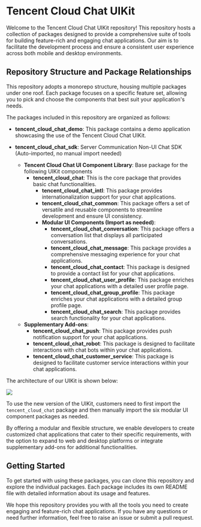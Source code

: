 # Tencent Cloud Chat UIKit

Welcome to the Tencent Cloud Chat UIKit repository! This repository hosts a collection of packages designed to provide a comprehensive suite of tools for building feature-rich and engaging chat applications. Our aim is to facilitate the development process and ensure a consistent user experience across both mobile and desktop environments.

## Repository Structure and Package Relationships

This repository adopts a monorepo structure, housing multiple packages under one roof. Each package focuses on a specific feature set, allowing you to pick and choose the components that best suit your application's needs.

The packages included in this repository are organized as follows:

- **tencent_cloud_chat_demo**: This package contains a demo application showcasing the use of the Tencent Cloud Chat UIKit.

- **tencent_cloud_chat_sdk**: Server Communication Non-UI Chat SDK (Auto-imported, no manual import needed)
    - **Tencent Cloud Chat UI Component Library**: Base package for the following UIKit components
        - **tencent_cloud_chat**: This is the core package that provides basic chat functionalities.
            - **tencent_cloud_chat_intl**:  This package provides internationalization support for your chat applications.
            - **tencent_cloud_chat_common**: This package offers a set of versatile and reusable components to streamline development and ensure UI consistency.
            - **Modular UI Components (Import as needed)**:
                - **tencent_cloud_chat_conversation**: This package offers a conversation list that displays all participated conversations. 
                - **tencent_cloud_chat_message**: This package provides a comprehensive messaging experience for your chat applications.
                - **tencent_cloud_chat_contact**: This package is designed to provide a contact list for your chat applications.
                - **tencent_cloud_chat_user_profile**: This package enriches your chat applications with a detailed user profile page.
                - **tencent_cloud_chat_group_profile**: This package enriches your chat applications with a detailed group profile page.
                - **tencent_cloud_chat_search**: This package provides search functionality for your chat applications.
    - **Supplementary Add-ons**:
        - **tencent_cloud_chat_push**: This package provides push notification support for your chat applications.
        - **tencent_cloud_chat_robot**: This package is designed to facilitate interactions with chat bots within your chat applications.
        - **tencent_cloud_chat_customer_service**: This package is designed to facilitate customer service interactions within your chat applications.

The architecture of our UIKit is shown below:

![](https://comm.qq.com/im/static-files/uikit_structure.png)

To use the new version of the UIKit, customers need to first import the `tencent_cloud_chat` package and then manually import the six modular UI component packages as needed.

By offering a modular and flexible structure, we enable developers to create customized chat applications that cater to their specific requirements, with the option to expand to web and desktop platforms or integrate supplementary add-ons for additional functionalities.

## Getting Started

To get started with using these packages, you can clone this repository and explore the individual packages. Each package includes its own README file with detailed information about its usage and features.

We hope this repository provides you with all the tools you need to create engaging and feature-rich chat applications. If you have any questions or need further information, feel free to raise an issue or submit a pull request.
